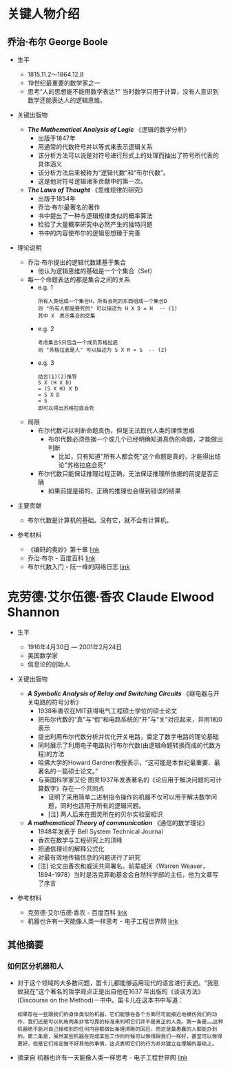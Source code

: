 # 关键人物介绍

## 乔治·布尔 George Boole

* 生平
    * 1815.11.2～1864.12.8
    * 19世纪最重要的数学家之一
    * 思考“人的思想能不能用数学表达?" 当时数学只用于计算，没有人意识到数学还能表达人的逻辑思维。

* 关键出版物
    * ***The Mathematical Analysis of Logic*** 《逻辑的数学分析》
        * 出版于1847年
        * 用通常的代数符号并以等式来表示逻辑关系
        * 该分析方法可以说是对符号进行形式上的处理而抽出了符号所代表的具体涵义
        * 该分析方法后来被称为“逻辑代数”和“布尔代数”。
        * 这是他对符号逻辑诸多贡献中的第一次。
    * ***The Laws of Thought*** 《思维规律的研究》
        * 出版于1854年
        * 乔治·布尔最著名的著作
        * 书中提出了一种与逻辑规律类似的概率算法
        * 检验了大量概率研究中必然产生的独特问题
        * 书中的内容使布尔的逻辑思想臻于完善

* 理论说明
    * 乔治·布尔提出的逻辑代数建基于集合
        * 他认为逻辑思维的基础是一个个集合（Set）
    * 每一个命题表达的都是集合之间的关系
        * e.g. 1 
            ```
            所有人类组成一个集合H，所有会死的东西组成一个集合D
            则 "所有人都是要死的" 可以描述为 H X D = H  -- (1)
            其中 X　表示集合的交集
            ```
        * e.g. 2
            ```
            考虑集合S只包含一个成员苏格拉底
            则 "苏格拉底是人" 可以描述为 S X R = S  -- (2)
            ```
        * e.g. 3
            ```
            结合(1)(2)推导
            S X (H X D)
            = (S X H) X D
            = S X D
            = S
            即可以得出苏格拉底会死
            ```
    * 局限
        * 布尔代数可以判断命题真伪，但是无法取代人类的理性思维
            * 布尔代数必须依据一个或几个已经明确知道真伪的命题，才能做出判断
                * 比如，只有知道"所有人都会死"这个命题是真的，才能得出结论"苏格拉底会死"
        * 布尔代数只能保证推理过程正确，无法保证推理所依据的前提是否正确
            * 如果前提是错的，正确的推理也会得到错误的结果

* 主要贡献
    * 布尔代数是计算机的基础。没有它，就不会有计算机。

* 参考材料
    * 《编码的奥妙》第十章 [link](http://vdisk.weibo.com/s/BZE2czijFfNzb?sudaref=www.baidu.com)
    * 乔治·布尔 - 百度百科 [link](https://baike.baidu.com/item/%E4%B9%94%E6%B2%BB%C2%B7%E5%B8%83%E5%B0%94/5029124?fr=aladdin&fromid=34983&fromtitle=%E5%B8%83%E5%B0%94)
    * 布尔代数入门 - 阮一峰的网络日志 [link](http://www.ruanyifeng.com/blog/2016/08/boolean-algebra.html)


# 克劳德·艾尔伍德·香农 Claude Elwood Shannon

* 生平
    * 1916年4月30日 — 2001年2月24日
    * 美国数学家
    * 信息论的创始人

* 关键出版物
    * ***A Symbolic Analysis of Relay and Switching Circuits*** 《继电器与开关电路的符号分析》
        * 1938年香农在MIT获得电气工程硕士学位的硕士论文
        * 把布尔代数的“真”与“假”和电路系统的“开”与“关”对应起来，并用1和0表示
        * 提出利用布尔代数分析并优化开关电路，奠定了数字电路的理论基础
        * 同时展示了利用电子电路执行布尔代数(由逻辑命题转换而成的代数方程)的方法
        * 哈佛大学的Howard Gardner教授表示，“这可能是本世纪最重要、最著名的一篇硕士论文。”
        * 与英国科学家艾伦·图灵1937年发表著名的《论应用于解决问题的可计算数字》存在一个共同点
            * 证明了采用简单二进制指令操作的机器不仅可以用于解决数学问题，同时也适用于所有的逻辑问题。
            * [注] 两人后来在图灵所在的贝尔实验室相识
    * ***A mathematical Theory of communication*** 《通信的数学理论》
        * 1948年发表于 Bell System Technical Journal
        * 香农在数学与工程研究上的顶峰
        * 把通信理论的解释公式化
        * 对最有效地传输信息的问题进行了研究
        * [注] 论文由香农和威沃共同署名。前辈威沃（Warren Weaver，1894-1978）当时是洛克菲勒基金会自然科学部的主任，他为文章写了序言




* 参考材料
    * 克劳德·艾尔伍德·香农 - 百度百科 [link](https://baike.baidu.com/item/%E5%85%8B%E5%8A%B3%E5%BE%B7%C2%B7%E8%89%BE%E5%B0%94%E4%BC%8D%E5%BE%B7%C2%B7%E9%A6%99%E5%86%9C/10588593?fr=aladdin&fromid=1146248&fromtitle=%E9%A6%99%E5%86%9C)
    * 机器也许有一天能像人类一样思考 - 电子工程世界网 [link](http://www.eeworld.com.cn/wltx/article_2017071415927.html)



## 其他摘要

### 如何区分机器和人

* 对于这个领域的大多数问题，笛卡儿都能够运用现代的语言进行表述。“我思故我在”这个著名的哲学观点正是出自他在1637 年出版的《谈谈方法》(Discourse on the Method)一书中。笛卡儿在这本书中写道：

   ```
   如果存在一些跟我们的身体类似的机器，它们能够在各个方面尽可能接近地模仿我们的动作，我们还是可以利用两条非常可靠的标准来判明它们并不是真正的人类。第一条是……这种机器绝不能对自己接收到的任何内容都做出条理清晰的回应，而这是最愚蠢的人都能办到的。第二条是，虽然某些机器在完成某些工作的时候可以做得跟我们一样好，甚至可以做得更好，但是它们肯定做不好其他的事情，这点表明它们的行为并非建立在理解的基础上。
    ```

* 摘录自 机器也许有一天能像人类一样思考 - 电子工程世界网 [link](http://www.eeworld.com.cn/wltx/article_2017071415927.html)

